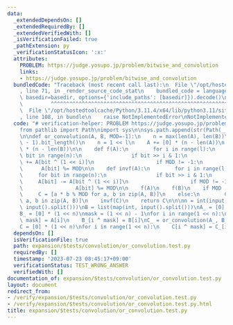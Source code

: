 ```yaml
---
data:
  _extendedDependsOn: []
  _extendedRequiredBy: []
  _extendedVerifiedWith: []
  _isVerificationFailed: true
  _pathExtension: py
  _verificationStatusIcon: ':x:'
  attributes:
    PROBLEM: https://judge.yosupo.jp/problem/bitwise_and_convolution
    links:
    - https://judge.yosupo.jp/problem/bitwise_and_convolution
  bundledCode: "Traceback (most recent call last):\n  File \"/opt/hostedtoolcache/Python/3.11.4/x64/lib/python3.11/site-packages/onlinejudge_verify/documentation/build.py\"\
    , line 71, in _render_source_code_stat\n    bundled_code = language.bundle(stat.path,\
    \ basedir=basedir, options={'include_paths': [basedir]}).decode()\n          \
    \         ^^^^^^^^^^^^^^^^^^^^^^^^^^^^^^^^^^^^^^^^^^^^^^^^^^^^^^^^^^^^^^^^^^^^^^^^^^^^^^^^^\n\
    \  File \"/opt/hostedtoolcache/Python/3.11.4/x64/lib/python3.11/site-packages/onlinejudge_verify/languages/python.py\"\
    , line 108, in bundle\n    raise NotImplementedError\nNotImplementedError\n"
  code: "# verification-helper: PROBLEM https://judge.yosupo.jp/problem/bitwise_and_convolution\n\
    from pathlib import Path\nimport sys\n\nsys.path.append(str(Path(__file__).resolve().parent.parent.parent.parent))\n\
    \n\ndef or_convolution(A, B, MOD=-1):\n    n = max(len(A), len(B))\n    l = (n\
    \ - 1).bit_length()\n    n = 1 << l\n    A += [0] * (n - len(A))\n    B += [0]\
    \ * (n - len(B))\n\n    def f(A):\n        for i in range(l):\n            for\
    \ bit in range(n):\n                if bit >> i & 1:\n                    A[bit]\
    \ += A[bit ^ (1 << i)]\n                    if MOD != -1:\n                  \
    \      A[bit] %= MOD\n\n    def invf(A):\n        for i in range(l):\n       \
    \     for bit in range(n):\n                if bit >> i & 1:\n               \
    \     A[bit] -= A[bit ^ (1 << i)]\n                    if MOD != -1:\n       \
    \                 A[bit] %= MOD\n\n    f(A)\n    f(B)\n    if MOD != -1:\n   \
    \     C = [a * b % MOD for a, b in zip(A, B)]\n    else:\n        C = [a * b for\
    \ a, b in zip(A, B)]\n    invf(C)\n    return C\n\n\nn = int(input())\nA = list(map(int,\
    \ input().split()))\nB = list(map(int, input().split()))\nA_ = [0] * (1 << n)\n\
    B_ = [0] * (1 << n)\nmask = (1 << n) - 1\nfor i in range(1 << n):\n    A_[i ^\
    \ mask] = A[i]\n    B_[i ^ mask] = B[i]\nC_ = or_convolution(A_, B_, 998244353)\n\
    C = [0] * (1 << n)\nfor i in range(1 << n):\n    C[i ^ mask] = C_[i]\nprint(*C)\n"
  dependsOn: []
  isVerificationFile: true
  path: expansion/$tests/convolution/or_convolution.test.py
  requiredBy: []
  timestamp: '2023-07-23 08:45:17+09:00'
  verificationStatus: TEST_WRONG_ANSWER
  verifiedWith: []
documentation_of: expansion/$tests/convolution/or_convolution.test.py
layout: document
redirect_from:
- /verify/expansion/$tests/convolution/or_convolution.test.py
- /verify/expansion/$tests/convolution/or_convolution.test.py.html
title: expansion/$tests/convolution/or_convolution.test.py
---
```

